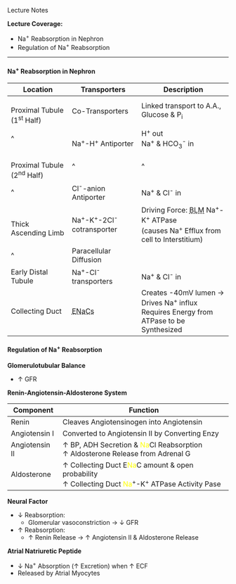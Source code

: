 Lecture Notes

**Lecture Coverage:**
- Na<sup>+</sup> Reabsorption in Nephron
- Regulation of Na<sup>+</sup> Reabsorption

---
#### **Na<sup>+</sup> Reabsorption in Nephron**

| Location                                  | Transporters                                               | Description                                                                                                                                                   |
| ----------------------------------------- | ---------------------------------------------------------- | ------------------------------------------------------------------------------------------------------------------------------------------------------------- |
| <br>Proximal Tubule (1<sup>st</sup> Half) | Co-Transporters                                            | Linked transport to A.A., Glucose & P<sub>i</sub>                                                                                                             |
| ^                                         | <br>Na<sup>+</sup>-H<sup>+</sup> Antiporter                | H<sup>+</sup> out<br>Na<sup>+</sup> & HCO<sub>3</sub><sup>-</sup> in                                                                                          |
| <br>Proximal Tubule (2<sup>nd</sup> Half) | ^                                                          | ^                                                                                                                                                             |
| ^                                         | Cl<sup>-</sup>-anion Antiporter                            | Na<sup>+</sup> & Cl<sup>-</sup> in                                                                                                                            |
| <br>Thick Ascending Limb                  | Na<sup>+</sup>-K<sup>+</sup>-2Cl<sup>-</sup> cotransporter | Driving Force: <abbr Title="Basolateral Membrane">BLM</abbr> Na<sup>+</sup>-K<sup>+</sup> ATPase <br>(causes Na<sup>+</sup> Efflux from cell to Interstitium) |
| ^                                         | Paracellular Diffusion                                     |                                                                                                                                                               |
| Early Distal Tubule                       | Na<sup>+</sup>-Cl<sup>-</sup> transporters                 | Na<sup>+</sup> & Cl<sup>-</sup> in                                                                                                                            |
| Collecting Duct                           | <abbr Title="Epithelial Na⁺ Channels">ENaCs</abbr>         | Creates -40mV lumen → Drives Na<sup>+</sup> influx<br>Requires Energy from ATPase to be Synthesized                                                           |


#### **Regulation of Na<sup>+</sup> Reabsorption**
**Glomerulotubular Balance**
- ↑ GFR

**Renin-Angiotensin-Aldosterone System**

| Component      | Function                                                                                                                                                                    |
| -------------- | --------------------------------------------------------------------------------------------------------------------------------------------------------------------------- |
| Renin          | Cleaves Angiotensinogen into Angiotensin                                                                                                                                    |
| Angiotensin I  | Converted to Angiotensin II by Converting Enzy                                                                                                                              |
| Angiotensin II | ↑ BP, ADH Secretion & <font color=yellow>Na</font>Cl Reabsorption<br>↑ Aldosterone Release from Adrenal G                                                                   |
| Aldosterone    | ↑ Collecting Duct E<font color=yellow>Na</font>C amount & open probability<br>↑ Collecting Duct <font color=yellow>Na</font><sup>+</sup>-K<sup>+</sup> ATPase Activity Pase |

**Neural Factor**
- ↓ Reabsorption:
	- Glomerular vasoconstriction → ↓ GFR
- ↑ Reabsorption:
	- ↑ Renin Release → ↑ Angiotensin II & Aldosterone Release

**Atrial Natriuretic Peptide**
- ↓ Na<sup>+</sup> Absorption (↑ Excretion) when ↑ ECF
- Released by Atrial Myocytes